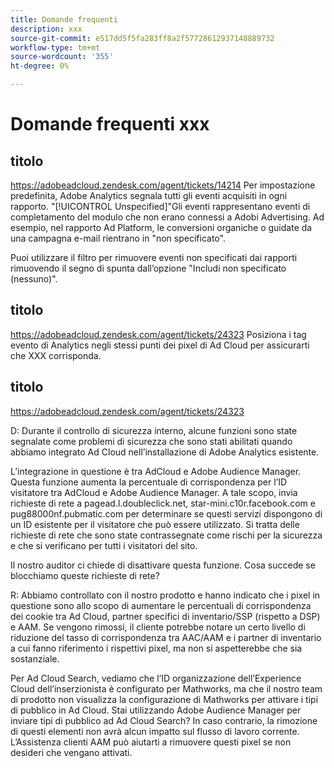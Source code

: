 ```yaml
---
title: Domande frequenti
description: xxx
source-git-commit: e517dd5f5fa283ff8a2f57728612937148889732
workflow-type: tm+mt
source-wordcount: '355'
ht-degree: 0%

---
```


# Domande frequenti xxx

## titolo

https://adobeadcloud.zendesk.com/agent/tickets/14214 Per impostazione predefinita, Adobe Analytics segnala tutti gli eventi acquisiti in ogni rapporto. &quot;[!UICONTROL Unspecified]&quot;Gli eventi rappresentano eventi di completamento del modulo che non erano connessi a Adobi Advertising. Ad esempio, nel rapporto Ad Platform, le conversioni organiche o guidate da una campagna e-mail rientrano in &quot;non specificato&quot;.

Puoi utilizzare il filtro per rimuovere eventi non specificati dai rapporti rimuovendo il segno di spunta dall’opzione &quot;Includi non specificato (nessuno)&quot;. <!-- Not sure if this is in DSP or in Analytics Workspace -->

## titolo

https://adobeadcloud.zendesk.com/agent/tickets/24323 Posiziona i tag evento di Analytics negli stessi punti dei pixel di Ad Cloud per assicurarti che XXX corrisponda.

## titolo

https://adobeadcloud.zendesk.com/agent/tickets/24323

D: Durante il controllo di sicurezza interno, alcune funzioni sono state segnalate come problemi di sicurezza che sono stati abilitati quando abbiamo integrato Ad Cloud nell’installazione di Adobe Analytics esistente.

L’integrazione in questione è tra AdCloud e Adobe Audience Manager. Questa funzione aumenta la percentuale di corrispondenza per l’ID visitatore tra AdCloud e Adobe Audience Manager. A tale scopo, invia richieste di rete a pagead.l.doubleclick.net, star-mini.c10r.facebook.com e pug88000nf.pubmatic.com per determinare se questi servizi dispongono di un ID esistente per il visitatore che può essere utilizzato. Si tratta delle richieste di rete che sono state contrassegnate come rischi per la sicurezza e che si verificano per tutti i visitatori del sito.

Il nostro auditor ci chiede di disattivare questa funzione. Cosa succede se blocchiamo queste richieste di rete?

R: Abbiamo controllato con il nostro prodotto e hanno indicato che i pixel in questione sono allo scopo di aumentare le percentuali di corrispondenza dei cookie tra Ad Cloud, partner specifici di inventario/SSP (rispetto a DSP) e AAM.  Se vengono rimossi, il cliente potrebbe notare un certo livello di riduzione del tasso di corrispondenza tra AAC/AAM e i partner di inventario a cui fanno riferimento i rispettivi pixel, ma non si aspetterebbe che sia sostanziale.

Per Ad Cloud Search, vediamo che l’ID organizzazione dell’Experience Cloud dell’inserzionista è configurato per Mathworks, ma che il nostro team di prodotto non visualizza la configurazione di Mathworks per attivare i tipi di pubblico in Ad Cloud. Stai utilizzando Adobe Audience Manager per inviare tipi di pubblico ad Ad Cloud Search? In caso contrario, la rimozione di questi elementi non avrà alcun impatto sul flusso di lavoro corrente. L’Assistenza clienti AAM può aiutarti a rimuovere questi pixel se non desideri che vengano attivati.

